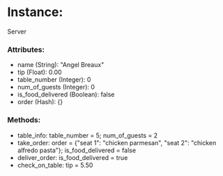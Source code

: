 # Instance:
Server

### Attributes:
* name (String): "Angel Breaux"
* tip (Float): 0.00
* table_number (Integer): 0
* num_of_guests (Integer): 0
* is_food_delivered (Boolean): false
* order (Hash): {}

### Methods:
* table_info: table_number = 5; num_of_guests = 2
* take_order: order = {"seat 1": "chicken parmesan", "seat 2": "chicken alfredo pasta"}; is_food_delivered = false
* deliver_order: is_food_delivered = true
* check_on_table: tip = 5.50
